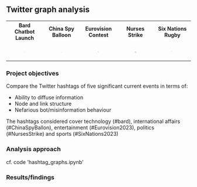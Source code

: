 ## Twitter graph analysis

<table>
  <tr>
    <th>Bard Chatbot Launch</th>
    <th>China Spy Balloon</th>
    <th>Eurovision Contest</th>
    <th>Nurses Strike</th>
    <th>Six Nations Rugby</th>
  </tr>
  <tr>
    <td>
      <figure>
        <img src="images/bard.png" width="200" alt="Bard Chatbot Launch 2023">
      </figure>
    </td>
    <td>
      <figure>
        <img src="images/ChinaSpyBalloon.png" width="200" alt="China Spy Balloon 2023">
      </figure>
    </td>
    <td>
      <figure>
        <img src="images/Eurovision.png" width="200" alt="Eurovision Song Contest 2023">
      </figure>
    </td>
    <td>
      <figure>
        <img src="images/NursesStrike.png" width="200" alt="Nurses Strike of 2023">
      </figure>
    </td>
    <td>
      <figure>
        <img src="images/SixNations.png" width="200" alt="Six Nations Rugby Tournament 2023">
      </figure>
    </td>
  </tr>
</table>

### Project objectives

Compare the Twitter hashtags of five significant current events in terms of:

- Ability to diffuse information
- Node and link structure
- Nefarious bot/misinformation behaviour

The hashtags considered cover technology (#bard), international affairs (#ChinaSpyBallon), entertainment (#Eurovision2023), politics (#NursesStrike) and sports (#SixNations2023)
  
### Analysis approach

cf. code 'hashtag_graphs.ipynb'

### Results/findings

